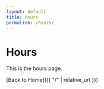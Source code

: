 ```yaml
---
layout: default
title: Hours
permalink: /hours/
---
```


# Hours

This is the hours page.  

[Back to Home]({{ "/" | relative_url }})
